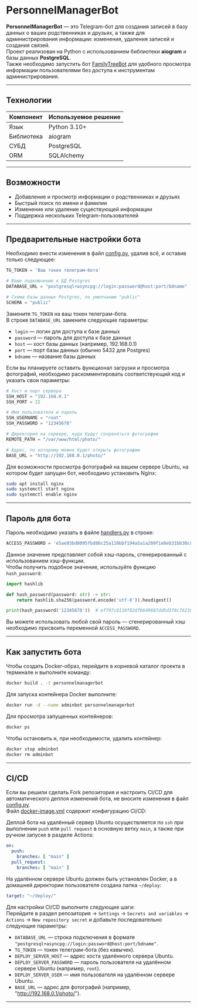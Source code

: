 # PersonnelManagerBot

**PersonnelManagerBot** — это Telegram-бот для создания записей в базу данных о ваших родственниках и друзьях, а также для администрирования информации: изменения, удаления записей и создания связей.  
Проект реализован на Python с использованием библиотеки **aiogram** и базы данных **PostgreSQL**.  
Также необходимо запустить бот [FamilyTreeBot](https://github.com/ATAGAEV95/FamilyTreeBot) для удобного просмотра информации пользователями без доступа к инструментам администрирования.

---

## Технологии

| Компонент   | Используемое решение         |
|-------------|------------------------------|
| Язык        | Python 3.10+                 |
| Библиотека  | aiogram                      |
| СУБД        | PostgreSQL                   |
| ORM         | SQLAlchemy                   |

---

## Возможности

- Добавление и просмотр информации о родственниках и друзьях
- Быстрый поиск по имени и фамилии
- Изменение или удаление существующей информации
- Поддержка нескольких Telegram-пользователей

---

## Предварительные настройки бота

Необходимо внести изменения в файл [config.py](https://github.com/ATAGAEV95/PersonnelManagerBot/blob/develop/config.py), удалив всё, и оставив только следующее:
```python
TG_TOKEN = 'Ваш токен телеграм-бота'

# Ваше подключение к БД Postgres
DATABASE_URL = "postgresql+asyncpg://login:password@host:port/bdname"

# Схема базы данных Postgres, по умолчанию "public"
SCHEMA = "public"
```
Замените `TG_TOKEN` на ваш токен телеграм-бота.  
В строке `DATABASE_URL` замените следующие параметры:  
- `login` — логин для доступа к базе данных  
- `password` — пароль для доступа к базе данных  
- `host` — хост базы данных (например, 192.168.0.1)  
- `port` — порт базы данных (обычно 5432 для Postgres)  
- `bdname` — название базы данных

Если вы планируете оставить функционал загрузки и просмотра фотографий, необходимо раскомментировать соответствующий код и указать свои параметры:
```python
# Хост и порт сервера
SSH_HOST = "192.168.0.1"
SSH_PORT = 22

# Имя пользователя и пароль
SSH_USERNAME = "root"
SSH_PASSWORD = "12345678"

# Директория на сервере, куда будут сохраняться фотографии
REMOTE_PATH = "/var/www/html/photo/"

# Адрес, по которому можно будет открыть фотографию
BASE_URL = "http://192.168.0.1/photo/"
```

Для возможности просмотра фотографий на вашем сервере Ubuntu, на котором будет запущен бот, необходимо установить Nginx:
```bash
sudo apt install nginx
sudo systemctl start nginx
sudo systemctl enable nginx
```

---

## Пароль для бота

Пароль необходимо указать в файле [handlers.py](https://github.com/ATAGAEV95/PersonnelManagerBot/blob/develop/app/handlers.py) в строке:
```python
ACCESS_PASSWORD = 'e5ae93bd8095fbd86c25a110bbf194a5a1a209f1e8eb31bb30c8b0ecbe254d58'
```
Данное значение представляет собой хэш-пароль, сгенерированный с использованием хэш-функции.  
Чтобы получить подобное значение, используйте функцию `hash_password`:
```python
import hashlib

def hash_password(password: str) -> str:
    return hashlib.sha256(password.encode('utf-8')).hexdigest()

print(hash_password('12345678'))  # ef797c8118f02dfb649607dd5d3f8c7623048c9c063d532cc95c5ed7a898a64f
```
Вы можете использовать любой свой пароль — сгенерированный хэш необходимо присвоить переменной `ACCESS_PASSWORD`.

---

## Как запустить бота

Чтобы создать Docker-образ, перейдите в корневой каталог проекта в терминале и выполните команду:
```bash
docker build . -t personnelmanagerbot
```
Для запуска контейнера Docker выполните:
```bash
docker run -d --name adminbot personnelmanagerbot
```
Для просмотра запущенных контейнеров:
```bash
docker ps
```
Чтобы остановить и, при необходимости, удалить контейнер:
```bash
docker stop adminbot
docker rm adminbot
```

---

## CI/CD

Если вы решили сделать Fork репозитория и настроить CI/CD для автоматического деплоя изменений бота, не вносите изменения в файл [config.py](https://github.com/ATAGAEV95/PersonnelManagerBot/blob/develop/config.py).  
Файл [docker-image.yml](https://github.com/ATAGAEV95/PersonnelManagerBot/blob/main/.github/workflows/docker-image.yml) содержит конфигурацию CI/CD:

Деплой бота на удалённый сервер Ubuntu осуществляется по `ssh` при выполнении `push` или `pull request` в основную ветку `main`, а также при ручном запуске в разделе Actions:
```yaml
on:
  push:
    branches: [ "main" ]
  pull_request:
    branches: [ "main" ]
```
На удалённом сервере Ubuntu должен быть установлен Docker, а в домашней директории пользователя создана папка `~/deploy`:
```yaml
target: "~/deploy/"
```

Для настройки CI/CD выполните следующие шаги:  
Перейдите в раздел репозитория → `Settings` → `Secrets and variables` → `Actions` → `New repository secret` и добавьте последовательно следующие параметры:  
- `DATABASE_URL` — строка подключения в формате `"postgresql+asyncpg://login:password@host:port/bdname"`.
- `TG_TOKEN` — токен телеграм-бота (без кавычек).
- `DEPLOY_SERVER_HOST` — адрес хоста удалённого сервера Ubuntu.
- `DEPLOY_SERVER_PASSWORD` — пароль пользователя на удалённом сервере Ubuntu (например, `root`).
- `DEPLOY_SERVER_USER` — имя пользователя на удалённом сервере Ubuntu.
- `BASE_URL` — адрес для фотографий (например, "http://192.168.0.1/photo/").

---